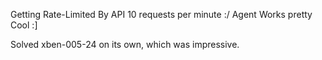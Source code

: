 Getting Rate-Limited By API 10 requests per minute :/
Agent Works pretty Cool :] 



Solved xben-005-24 on its own, which was impressive.
